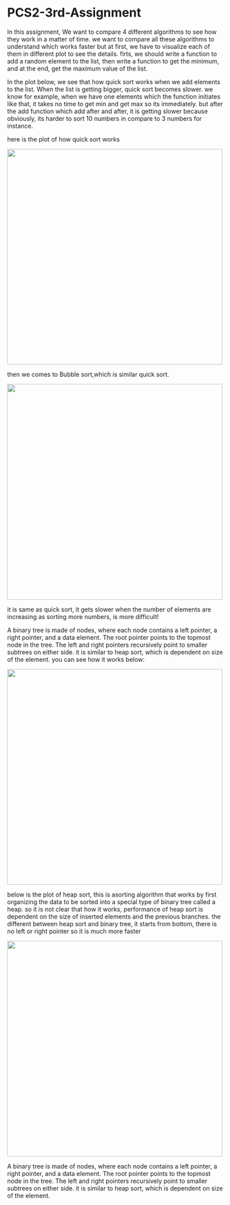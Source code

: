 # PCS2-3rd-Assignment
In this assignment, We want to compare 4 different algorithms to see how they work
in a matter of time. we want to compare all these algorithms to understand which works faster but at first,
we have to visualize each of them in different plot to see the details. firts, we should write a function to add a random element to the list, then write a function to get the minimum, and at the end, get the maximum value of the list.

In the plot below, we see that how quick sort works when we add elements to the list. When the list is getting bigger, quick sort becomes slower. we know for example, when we have one elements which the function initiates like that, it takes no time to get min and get max so its immediately. but after the add function which add after and after, it is getting slower because
obviously, its harder to sort 10 numbers in compare to 3 numbers for instance.

here is the plot of how quick sort works


<img src = "https://github.com/aminnoorani/plots/blob/master/quicksort2.png" width = "500" height = "500"/>


then we comes to Bubble sort,which is similar quick sort.

<img src = "https://github.com/aminnoorani/plots/blob/master/bubblesort4.png" width = "500" height = "500"/>

it is same as quick sort, it gets slower when the number of elements are increasing as sorting more numbers, is more difficult!


A binary tree is made of nodes, where each node contains a left pointer, a right pointer, and a data element. The root pointer points to the topmost node in the tree. The left and right pointers recursively point to smaller subtrees on either side.
it is similar to heap sort, which is dependent on size of the element. you can see how it works below:



<img src = "https://github.com/aminnoorani/plots/blob/master/binarytree1.png" width = "500" height = "500"/>






below is the plot of heap sort, 
this is asorting algorithm that works by first organizing the data to be sorted into a special type of binary tree called a heap. so it is not clear that how it works, performance of heap sort is dependent on the size of inserted elements and the previous branches. the different between heap sort and binary tree, it starts from bottom, there is no left or right pointer so it is much more faster

<img src = "https://github.com/aminnoorani/plots/blob/master/Heapsort3.png" width = "500" height = "500"/>


A binary tree is made of nodes, where each node contains a left pointer, a right pointer, and a data element. The root pointer points to the topmost node in the tree. The left and right pointers recursively point to smaller subtrees on either side.
it is similar to heap sort, which is dependent on size of the element.







